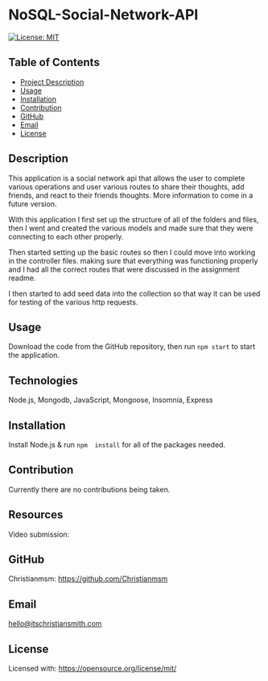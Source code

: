 # NoSQL-Social-Network-API


[![License: MIT](https://img.shields.io/badge/License-MIT-yellow.svg)](https://opensource.org/licenses/MIT)

 ## Table of Contents
 - [Project Description](#Description)
 - [Usage](#Usage)
 - [Installation](#Installation)
 - [Contribution](#Contribution)
 - [GitHub](#GitHub)
 - [Email](#Email)
 - [License](#License)
  
## Description
This application is a social network api that allows the user to complete various operations and user various routes to share their thoughts, add friends, and react to their friends thoughts. More information to come in a future version.

With this application I first set up the structure of all of the folders and files, then I went and created the various models and made sure that they were connecting to each other properly.

Then started setting up the basic routes so then I could move into working in the controller files. making sure that everything was functioning properly and I had all the correct routes that were discussed in the assignment readme.

I then started to add seed data into the collection so that way it can be used for testing of the various http requests.


## Usage
Download the code from the GitHub repository, then run `npm start` to start the application.

## Technologies
Node.js, Mongodb, JavaScript, Mongoose, Insomnia, Express

## Installation
Install Node.js & run `npm  install` for all of the packages needed.

## Contribution
Currently there are no contributions being taken.

## Resources
Video submission:


## GitHub
Christianmsm: https://github.com/Christianmsm
## Email
hello@itschristiansmith.com
## License
Licensed with: https://opensource.org/license/mit/